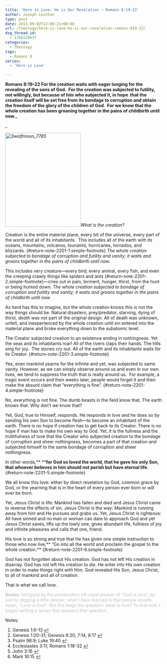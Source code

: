 ```yaml
---
title: 'Here is Love: He is Our Revelation – Romans 8:19-22'
author: Joseph Louthan
type: post
date: 2013-09-02T13:00:21+00:00
url: /theology/here-is-love-he-is-our-revelation-romans-819-22/
dsq_thread_id:
  - 1766129637
categories:
  - Theology
tags:
  - Romans 8
series:
  - 'Here is Love'

---
```

**Romans 8:19–22 For the creation waits with eager longing for the revealing of the sons of God.  For the creation was subjected to futility, not willingly, but because of him who subjected it, in hope  that the creation itself will be set free from its bondage to corruption and obtain the freedom of the glory of the children of God.  For we know that the whole creation has been groaning together in the pains of childbirth until now.**_
  
_ 

_[<img class="alignright size-thumbnail wp-image-2202" src="https://i2.wp.com/theologic.us/wp-content/uploads/2013/09/3wolfmoon_7785.jpg?resize=242%2C300" alt="3wolfmoon_7785" width="242" height="300" srcset="https://i2.wp.com/theologic.us/wp-content/uploads/2013/09/3wolfmoon_7785.jpg?resize=242%2C300 242w, https://i2.wp.com/theologic.us/wp-content/uploads/2013/09/3wolfmoon_7785.jpg?resize=323%2C400 323w, https://i2.wp.com/theologic.us/wp-content/uploads/2013/09/3wolfmoon_7785.jpg?resize=484%2C600 484w, https://i2.wp.com/theologic.us/wp-content/uploads/2013/09/3wolfmoon_7785.jpg?w=516 516w" sizes="(max-width: 242px) 100vw, 242px" data-recalc-dims="1" />][1]What is the creation?_

Creation is the entire material plane, every bit of the universe, every part of the world and all of its inhabitants.  This includes all of the earth with its oceans, mountains, volcanos, tsunamis, hurricanes, tornados, and blizzards. [][2]{#return-note-2201-1.simple-footnote} _The whole creation subjected to bondage of corruption and futility and vanity; it waits and groans together in the pains of childbirth until now._

This includes very creature—every bird, every animal, every fish, and even the creeping crawly things like spiders and ants [][3]{#return-note-2201-2.simple-footnote}—cries out in pain, torment, hunger, thirst, from the hunt or being hunted down. _The whole creation subjected to bondage of corruption and futility and vanity; it waits and groans together in the pains of childbirth until now._

As hard has this to imagine, but the whole creation knows this is not the way things should be. Natural disasters, prey/predator, starving, dying of thirst, _death_ was not part of the original design. All of death was unknown, unfelt, and inexperienced by the whole creation until sin entered into the material plane and broke everything down to the subatomic level.

The Creator subjected creation to an existence ending in nothingness. Yet the seas and its inhabitants roar! All of the rivers claps their hands. The hills sing for joy.  The stones cry out. All of the earth and its inhabitants waits for its Creator. [][4]{#return-note-2201-3.simple-footnote}

Yes, even mankind yearns for the infinite and yet, was subjected to same vanity. However, as we can simply observe around us and even in our own lives, we tend to suppress the truth that is really around us.  For example, a tragic event occurs and then weeks later, people would forget it and then make the absurd claim that “everything is fine”. [][5]{#return-note-2201-4.simple-footnote}

No, everything is not fine. The dumb beasts in the field know that. The earth knows that. Why don’t we know that?

Yet, God, true to Himself, responds. He responds in love and he does so by sending his own Son to become flesh—to become an inhabitant of the earth. There is no hope if creation has to get back to its Creator. There is no hope if man has to make his own way to God. Yet, it is the fullness and the truthfulness of love that the Creator who subjected creation to the bondage of corruption and sheer nothingness, becomes a part of that creation and subjected himself to the same bondage of corruption and sheer nothingness.

In other words,** ****for God so loved the world, that he gave his only Son, that whoever believes in him should not perish but have eternal life.** [][6]{#return-note-2201-5.simple-footnote}

We all know this love: either by direct revelation by God, common grace by God, or the yearning that is in the heart of every person ever born or will ever be born.

Yet, Jesus Christ is life: Mankind has fallen and died and Jesus Christ came to reverse the effects of sin. Jesus Christ is the way: Mankind is running away from him and He pursues and grabs us. Yet, Jesus Christ is righteous: All have sinned and no man or woman can dare to approach God and yet Jesus Christ saves, lifts up the lowly one, gives abundant life, fullness of joy and infinite pleasures and calls that one, friend.

His love is so strong and true that He has given one simple instruction to those who now live,** “Go into all the world and proclaim the gospel to the whole creation.** [][7]{#return-note-2201-6.simple-footnote}

God has not forgotten about His creation. God has not left His creation in disarray. God has not left His creation to _die._ He enter into His own creation in order to make things right with Him. God revealed His Son, Jesus Christ, to all of mankind and all of creation.

That is what we call love.

<span style="color: #c0c0c0;"><strong>Series</strong>: Intrigued by the postmodern oft-used answer of “God is love”, by just by digging a little deeper, what I have learned is that people usually mean, “Love is God”. But this begs the question: what is love? To that end, I began writing a series that answers that question.</span>

<div class="simple-footnotes">
  <p class="notes">
    Notes:
  </p>
  
  <ol>
    <li id="note-2201-1">
      Genesis 1:6-13 <a href="#return-note-2201-1">&#8617;</a>
    </li>
    <li id="note-2201-2">
      Genesis 1:20-31; Genesis 6:20, 7:14, 8:17 <a href="#return-note-2201-2">&#8617;</a>
    </li>
    <li id="note-2201-3">
      Psalm 98:9; Luke 19:40 <a href="#return-note-2201-3">&#8617;</a>
    </li>
    <li id="note-2201-4">
      Ecclesiastes 3:11; Romans 1:18-32 <a href="#return-note-2201-4">&#8617;</a>
    </li>
    <li id="note-2201-5">
      John 3:16 <a href="#return-note-2201-5">&#8617;</a>
    </li>
    <li id="note-2201-6">
      Mark 16:15 <a href="#return-note-2201-6">&#8617;</a>
    </li>
  </ol>
</div>

 [1]: https://i2.wp.com/theologic.us/wp-content/uploads/2013/09/3wolfmoon_7785.jpg
 [2]: #note-2201-1 "Genesis 1:6-13"
 [3]: #note-2201-2 "Genesis 1:20-31; Genesis 6:20, 7:14, 8:17"
 [4]: #note-2201-3 "Psalm 98:9; Luke 19:40"
 [5]: #note-2201-4 "Ecclesiastes 3:11; Romans 1:18-32"
 [6]: #note-2201-5 "John 3:16"
 [7]: #note-2201-6 "Mark 16:15"